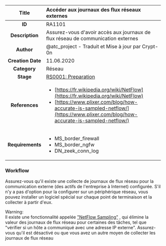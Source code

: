 | Title                       | Accéder aux journaux des flux réseaux externes   |
|:---------------------------:|:--------------------|
| **ID**                      | RA1101            |
| **Description**             | Assurez-vous d'avoir accès aux journaux de flux réseau de communication externes   |
| **Author**                  | @atc_project - Traduit et Mise à jour par Crypt-0n       |
| **Creation Date**           | 11.06.2020 |
| **Category**                | Réseau      |
| **Stage**                   |[RS0001: Preparation](../Response_Stages/RS0001.md)| 
| **References** |<ul><li>[https://fr.wikipedia.org/wiki/NetFlow](https://fr.wikipedia.org/wiki/NetFlow)</li><li>[https://www.plixer.com/blog/how-accurate-is-sampled-netflow/](https://www.plixer.com/blog/how-accurate-is-sampled-netflow/)</li></ul>|
| **Requirements** |<ul><li>MS_border_firewall</li><li>MS_border_ngfw</li><li>DN_zeek_conn_log</li></ul>|

### Workflow

Assurez-vous qu'il existe une collecte de journaux de flux réseau pour la communication externe (des actifs de l'entreprise à Internet) configurée.
S'il n'y a pas d'option pour la configurer sur un périphérique réseau, vous pouvez installer un logiciel spécial sur chaque point de terminaison et la collecter à partir d'eux. 

Warning:  
Il existe une fonctionnalité appelée ["NetFlow Sampling"](https://www.plixer.com/blog/how-accurate-is-sampled-netflow/) , qui élimine la valeur des journaux de flux réseau pour certaines des tâches, tel que "vérifier si un hôte a communiqué avec une adresse IP externe". Assurez-vous qu'il est désactivé ou que vous avez un autre moyen de collecter les journaux de flux réseau
